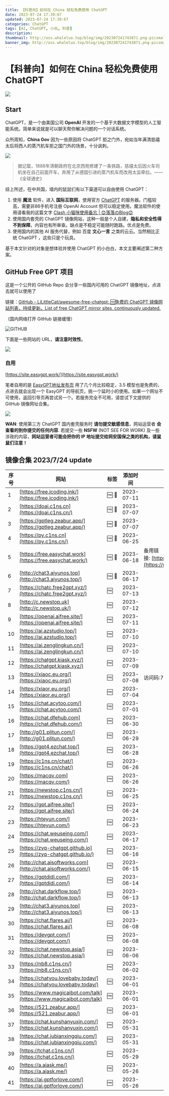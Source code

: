 ```yaml
---
title: 【科普向】如何在 China 轻松免费使用 ChatGPT
date: 2023-07-24 17:39:67
updated: 2023-07-24 17:39:67
categories: ChatGPT
tags: [AI, ChatGPT, 小白, 科普]
description: 
thumbnail: http://oss.whaleluo.top/blog/img/202307241743871.png-picsmall
banner_img: http://oss.whaleluo.top/blog/img/202307241743871.png-picsmall
---
```


# 【科普向】如何在 China 轻松免费使用 ChatGPT

![](http://oss.whaleluo.top/blog/img/202307241743871.png-picsmall)

## Start

ChatGPT，是一个由美国公司 **OpenAI** 开发的一个基于大数据文字模型的人工智能系统。简单来说就是可以聊天帮你解决问题的一个对话系统。

众所周知，**China Gov** 因为一些原因将 ChatGPT 拒之门外，宛如当年满清慈禧太后将西人的蒸汽机车拒之国门外的场景，十分讽刺。

![](http://oss.whaleluo.top/blog/img/how-to-ues-free-ChatGPT-in-China-chixitaihou.png-picsmall)

> 据记载，1888年清朝政府在北京西苑修建了一条铁路，慈禧太后因火车司机坐在自己前面开车，弃用了从德国引进的蒸汽机车而改用太监牵拉。——《全球通史》

综上所述，在中共国，墙内的鼠鼠们有以下渠道可以自由使用 ChatGPT：

1. 使用 **魔法** 软件，进入 **国际互联网**，使用官方 [ChatGPT](https://chat.openai.com/) 的服务器。门槛较高，需要非86手机号注册 OpenAI Account 但可以稳定使用。魔法软件的使用请看我的这篇文字 [Clash 小猫咪使用备忘 | 😊落落のBlog😊](https://whaleluo.top/clash-proxy-guide/)
2. 使用国内套壳的 ChatGPT 镜像网站，这种一般是个人自建，**隐私和安全性得不到保障**，内容也有所审查。缺点是不稳定可能随时跑路。优点是免费。
3. 使用国内的其他 AI 服务代替，例如 百度 **文心一言** 之类的云云。当然相比正统 ChatGPT ，这些只是个玩具。

基于本文针对的对象是想体验并使用 ChatGPT 的小白白，本文主要阐述第二种方案。

## GitHub Free GPT 项目

这是一个公开的 GitHub Repo 会分享一些国内可用的 ChatGPT 镜像地址，点进去就可以使用了

链接：[GitHub - LiLittleCat/awesome-free-chatgpt: 🆓免费的 ChatGPT 镜像网站列表，持续更新。List of free ChatGPT mirror sites, continuously updated.](https://github.com/LiLittleCat/awesome-free-chatgpt/tree/main)

（国内网络打开 GitHub 链接缓慢）

![GITHUB](http://oss.whaleluo.top/blog/img/how-to-ues-free-ChatGPT-in-China-github-free-gpt-repo.png-picsmall)

下面是一些网站的 URL，**请注意时效性**。

![](http://oss.whaleluo.top/blog/img/how-to-ues-free-ChatGPT-in-China-url.png-picsmall)

### 自用

[https://site.easygpt.work/](https://site.easygpt.work/)

笔者自用的是 [EasyGPT地址发布页](https://site.easygpt.work/) 用了几个月比较稳定，3.5 模型也是免费的，点进去就会出现一个 EasyGPT 的导航页，挑一个延时小的使用。如果一个网址不可使用，返回引导页再尝试另一个。若服务完全不可用，请尝试下文提供的 GitHub 镜像网址合集。

![](http://oss.whaleluo.top/blog/img/how-to-ues-free-ChatGPT-in-China-index.png-picsmall)

**WAN**: 使用第三方 ChatGPT 国内套壳服务时 **请勿提交敏感信息**，网站运营者 **会查看的到你提交的任何内容**. 若提交一些 **NSFW** (NOT SEE FOR WORK) 及一些涉政的内容，**网站运营者可能会把你的 IP 地址提交给网安国保之类的机构，请鼠鼠们注意！**

## 镜像合集 2023/7/24 update

|序号|网站|标签|添加时间|备注|
|---|---|---|---|---|
|1|[https://free.icoding.ink/](https://free.icoding.ink/)|🆓 💪|2023-07-11||
|2|[https://doai.c1ns.cn](https://doai.c1ns.cn/)|🆓 💪|2023-07-07||
|3|[https://gptleg.zeabur.app/](https://gptleg.zeabur.app/)|🆓 💪|2023-07-07||
|4|[https://py.c1ns.cn](https://py.c1ns.cn/)|🆓 💪|2023-06-25||
|5|[https://free.easychat.work](https://free.easychat.work/)|🆓 💪|2023-06-18|备用链接: [https://www.easygpt.work](https://www.easygpt.work/)|
|6|[http://chat3.aiyunos.top](http://chat3.aiyunos.top/)|🆓 💪|2023-06-17||
|7|[https://chatc.free2gpt.xyz/](https://chatc.free2gpt.xyz/)|🆓|2023-07-13||
|8|[http://c.newstop.uk](http://c.newstop.uk/)|🆓|2023-07-12||
|9|[https://openai.aifree.site/](https://openai.aifree.site/)|🆓|2023-07-11||
|10|[https://ai.azstudio.top/](https://ai.azstudio.top/)|🆓|2023-07-10||
|11|[https://ai.zenglingkun.cn/](https://ai.zenglingkun.cn/)|🆓|2023-07-10||
|12|[https://chatgpt.kiask.xyz/](https://chatgpt.kiask.xyz/)|🆓|2023-07-09||
|13|[https://xiaoc.eu.org/](https://xiaoc.eu.org/)|🆓|2023-07-08|访问码:754685.|
|14|[https://xiaor.eu.org/](https://xiaor.eu.org/)|🆓|2023-07-04||
|15|[https://chat.acytoo.com/](https://chat.acytoo.com/)|🆓|2023-07-01||
|16|[https://chat.dfehub.com](https://chat.dfehub.com/)|🆓|2023-06-30||
|17|[http://g01.plitun.com/](http://g01.plitun.com/)|🆓|2023-06-29||
|18|[https://gpt4.ezchat.top/](https://gpt4.ezchat.top/)|🆓|2023-06-28||
|19|[https://c1ns.cn/chat/](https://c1ns.cn/chat/)|🆓|2023-06-26||
|20|[https://macqv.com](https://macqv.com/)|🆓|2023-06-26||
|21|[https://newstop.c1ns.cn/](https://newstop.c1ns.cn/)|🆓|2023-06-25||
|22|[https://gpt.aifree.site/](https://gpt.aifree.site/)|🆓|2023-06-24||
|23|[https://hteyun.com/](https://hteyun.com/)|🆓|2023-06-23||
|24|[https://chat.weuseing.com/](https://chat.weuseing.com/)|🆓|2023-06-17||
|25|[https://zyq-chatgpt.github.io](https://zyq-chatgpt.github.io/)|🆓|2023-06-16||
|26|[http://chat.aisoftworks.com](http://chat.aisoftworks.com/)|🆓|2023-06-15||
|27|[https://gptdidi.com/](https://gptdidi.com/)|🆓|2023-06-14||
|28|[http://chat.darkflow.top/](http://chat.darkflow.top/)|🆓|2023-06-13||
|29|[http://chat3.aiyunos.top](http://chat3.aiyunos.top/)|🆓|2023-06-13||
|30|[https://chat.flares.ai/](https://chat.flares.ai/)|🆓|2023-06-08||
|31|[https://devgpt.com/](https://devgpt.com/)|🆓|2023-06-08||
|32|[https://chat.newstop.asia/](https://chat.newstop.asia/)|🆓|2023-06-06||
|33|[https://nb8.c1ns.cn/](https://nb8.c1ns.cn/)|🆓|2023-06-02||
|34|[https://chatyou.lovebaby.today/](https://chatyou.lovebaby.today/)|🆓|2023-06-01||
|35|[https://www.magicaibot.com/talk](https://www.magicaibot.com/talk)|🆓|2023-06-01||
|36|[https://521.zeabur.app/](https://521.zeabur.app/)|🆓|2023-06-01||
|37|[https://chat.kunshanyuxin.com/](https://chat.kunshanyuxin.com/)|🆓|2023-05-31||
|38|[https://chat.jubianxingqiu.com/](https://chat.jubianxingqiu.com/)|🆓|2023-05-31||
|39|[https://tchat.c1ns.cn/](https://tchat.c1ns.cn/)|🆓|2023-05-29||
|40|[https://a.aiask.me/](https://a.aiask.me/)|🆓|2023-05-26||
|41|[https://ai.gptforlove.com/](https://ai.gptforlove.com/)|🆓|2023-05-26|